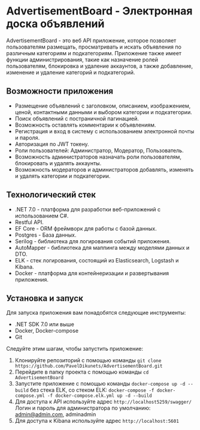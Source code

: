 # AdvertisementBoard - Электронная доска объявлений

AdvertisementBoard - это веб API приложение, которое позволяет пользователям размещать, просматривать и искать объявления по различным категориям и подкатегориям. 
Приложение также имеет функции администрирования, такие как назначение ролей пользователям, блокировка и удаление аккаунтов, а также добавление, изменение и удаление категорий и подкатегорий.

## Возможности приложения

- Размещение объявлений с заголовком, описанием, изображением, ценой, контактными данными и выбором категории и подкатегории.
- Поиск объявлений с постраничной пагинацией.
- Возможность оставлять комментарии к объявлениям.
- Регистрация и вход в систему с использованием электронной почты и пароля.
- Авторизация по JWT токену.
- Роли пользователей: Администратор, Модератор, Пользователь.
- Возможность администраторов назначать роли пользователям, блокировать и удалять аккаунты.
- Возможность модераторов и администраторов добавлять, изменять и удалять категории и подкатегории.

## Технологический стек

- .NET 7.0 - платформа для разработки веб-приложений с использованием C#.
- Restful API.
- EF Core - ORM фреймворк для работы с базой данных.
- Postgres - База данных.
- Serilog - библиотека для логирования событий приложения.
- AutoMapper - библиотека для маппинга между моделями данных и DTO.
- ELK - стек логирования, состоящий из Elasticsearch, Logstash и Kibana.
- Docker - платформа для контейнеризации и развертывания приложения.


## Установка и запуск

Для запуска приложения вам понадобятся следующие инструменты:

- .NET SDK 7.0 или выше
- Docker, Docker-compose
- Git

Следуйте этим шагам, чтобы запустить приложение:

1. Клонируйте репозиторий с помощью команды `git clone https://github.com/PavelDikunets/AdvertisementBoard.git`
2. Перейдите в папку проекта с помощью команды `cd AdvertisementBoard`
3. Запустите приложение с помощью команды `docker-compose up -d --build` без стека ELK, 
   со стеком ELK: `docker-compose -f docker-compose.yml -f docker-compose.elk.yml up -d --build`
5. Для доступа к API используйте адрес `http://localhost5259/swagger/` 
   Логин и пароль для администратора по умолчанию: admin@admin.com, adminadmin
6. Для доступа к Kibana используйте адрес `http://localhost:5601`
